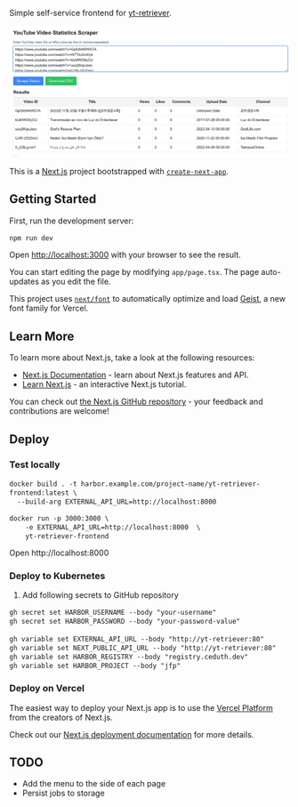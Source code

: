 Simple self-service frontend for [yt-retriever](https://github.com/ceduth/yt-retriever).

![](assets/screenshot-1.png?raw=true)


This is a [Next.js](https://nextjs.org) project bootstrapped with [`create-next-app`](https://nextjs.org/docs/app/api-reference/cli/create-next-app).

## Getting Started

First, run the development server:

```bash
npm run dev
```

Open [http://localhost:3000](http://localhost:3000) with your browser to see the result.

You can start editing the page by modifying `app/page.tsx`. The page auto-updates as you edit the file.

This project uses [`next/font`](https://nextjs.org/docs/app/building-your-application/optimizing/fonts) to automatically optimize and load [Geist](https://vercel.com/font), a new font family for Vercel.

## Learn More

To learn more about Next.js, take a look at the following resources:

- [Next.js Documentation](https://nextjs.org/docs) - learn about Next.js features and API.
- [Learn Next.js](https://nextjs.org/learn) - an interactive Next.js tutorial.

You can check out [the Next.js GitHub repository](https://github.com/vercel/next.js) - your feedback and contributions are welcome!


## Deploy


### Test locally

```shell
docker build . -t harbor.example.com/project-name/yt-retriever-frontend:latest \
  --build-arg EXTERNAL_API_URL=http://localhost:8000 
```

```shell
docker run -p 3000:3000 \
    -e EXTERNAL_API_URL=http://localhost:8000  \
    yt-retriever-frontend
```

Open http://localhost:8000 


### Deploy to Kubernetes 

1. Add following secrets to GitHub repository

```shell
gh secret set HARBOR_USERNAME --body "your-username"
gh secret set HARBOR_PASSWORD --body "your-password-value"

gh variable set EXTERNAL_API_URL --body "http://yt-retriever:80"
gh variable set NEXT_PUBLIC_API_URL --body "http://yt-retriever:80"
gh variable set HARBOR_REGISTRY --body "registry.ceduth.dev"
gh variable set HARBOR_PROJECT --body "jfp"
```

### Deploy on Vercel

The easiest way to deploy your Next.js app is to use the [Vercel Platform](https://vercel.com/new?utm_medium=default-template&filter=next.js&utm_source=create-next-app&utm_campaign=create-next-app-readme) from the creators of Next.js.

Check out our [Next.js deployment documentation](https://nextjs.org/docs/app/building-your-application/deploying) for more details.


## TODO


* Add the menu to the side of each page
* Persist jobs to storage

